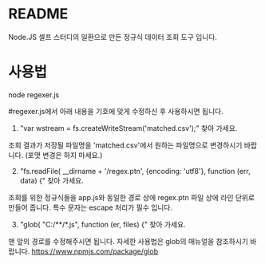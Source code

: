 # README
Node.JS 셀프 스터디의 일환으로 만든 정규식 데이터 조회 도구 입니다.

# 사용법
node regexer.js

#regexer.js에서 아래 내용을 기호에 맞게 수정하신 후 사용하시면 됩니다. 

1. "var wstream = fs.createWriteStream('matched.csv');" 찾아 가세요.

  조회 결과가 저장될 파일명을 'matched.csv'에서 원하는 파일명으로 변경하시기 바랍니다. (포맷 변경은 하지 마세요.)

2. "fs.readFile( __dirname + '/regex.ptn', {encoding: 'utf8'}, function (err, data) {" 찾아 가세요.

  조회를 위한 정규식들을 app.js와 동일한 경로 상에 regex.ptn 파일 상에 라인 단위로 만들어 줍니다.
  특수 문자는 escape 처리가 필수 입니다.
  
3. "glob( "C:/**/*.js", function (er, files) {" 찾아 가세요.

  맨 앞의 경로를 수정해주시면 됩니다. 
  자세한 사용법은 glob의 매뉴얼을 참조하시기 바랍니다. https://www.npmjs.com/package/glob
